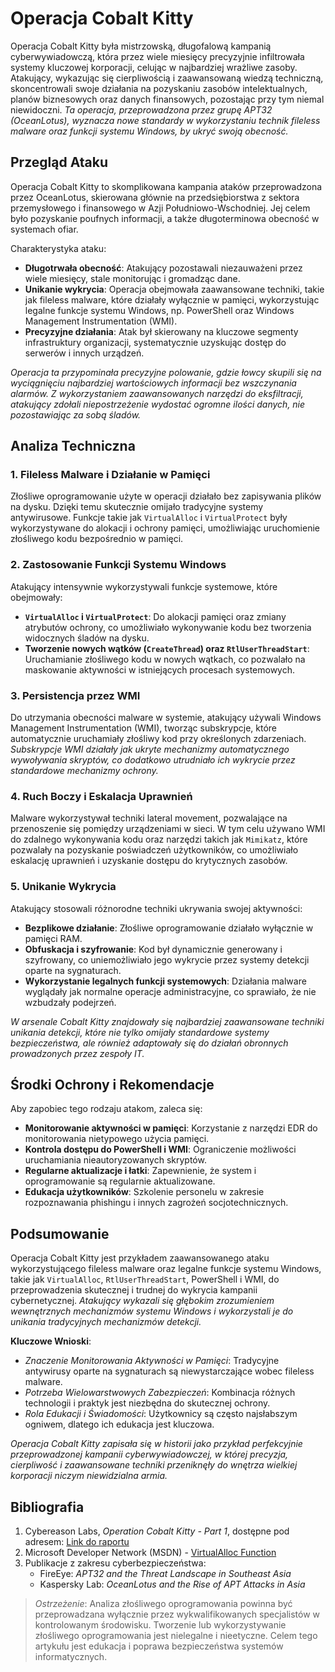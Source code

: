# Operacja Cobalt Kitty

Operacja Cobalt Kitty była mistrzowską, długofalową kampanią cyberwywiadowczą, która przez wiele miesięcy precyzyjnie infiltrowała systemy kluczowej korporacji, celując w najbardziej wrażliwe zasoby. Atakujący, wykazując się cierpliwością i zaawansowaną wiedzą techniczną, skoncentrowali swoje działania na pozyskaniu zasobów intelektualnych, planów biznesowych oraz danych finansowych, pozostając przy tym niemal niewidoczni. *Ta operacja, przeprowadzona przez grupę APT32 (OceanLotus), wyznacza nowe standardy w wykorzystaniu technik fileless malware oraz funkcji systemu Windows, by ukryć swoją obecność.*

## Przegląd Ataku

Operacja Cobalt Kitty to skomplikowana kampania ataków przeprowadzona przez OceanLotus, skierowana głównie na przedsiębiorstwa z sektora przemysłowego i finansowego w Azji Południowo-Wschodniej. Jej celem było pozyskanie poufnych informacji, a także długoterminowa obecność w systemach ofiar.

Charakterystyka ataku:
- **Długotrwała obecność**: Atakujący pozostawali niezauważeni przez wiele miesięcy, stale monitorując i gromadząc dane.
- **Unikanie wykrycia**: Operacja obejmowała zaawansowane techniki, takie jak fileless malware, które działały wyłącznie w pamięci, wykorzystując legalne funkcje systemu Windows, np. PowerShell oraz Windows Management Instrumentation (WMI).
- **Precyzyjne działania**: Atak był skierowany na kluczowe segmenty infrastruktury organizacji, systematycznie uzyskując dostęp do serwerów i innych urządzeń.

*Operacja ta przypominała precyzyjne polowanie, gdzie łowcy skupili się na wyciągnięciu najbardziej wartościowych informacji bez wszczynania alarmów. Z wykorzystaniem zaawansowanych narzędzi do eksfiltracji, atakujący zdołali niepostrzeżenie wydostać ogromne ilości danych, nie pozostawiając za sobą śladów.*

## Analiza Techniczna

### 1. Fileless Malware i Działanie w Pamięci
Złośliwe oprogramowanie użyte w operacji działało bez zapisywania plików na dysku. Dzięki temu skutecznie omijało tradycyjne systemy antywirusowe. Funkcje takie jak `VirtualAlloc` i `VirtualProtect` były wykorzystywane do alokacji i ochrony pamięci, umożliwiając uruchomienie złośliwego kodu bezpośrednio w pamięci.

### 2. Zastosowanie Funkcji Systemu Windows
Atakujący intensywnie wykorzystywali funkcje systemowe, które obejmowały:
- **`VirtualAlloc` i `VirtualProtect`**: Do alokacji pamięci oraz zmiany atrybutów ochrony, co umożliwiało wykonywanie kodu bez tworzenia widocznych śladów na dysku.
- **Tworzenie nowych wątków (`CreateThread`) oraz `RtlUserThreadStart`**: Uruchamianie złośliwego kodu w nowych wątkach, co pozwalało na maskowanie aktywności w istniejących procesach systemowych.

### 3. Persistencja przez WMI
Do utrzymania obecności malware w systemie, atakujący używali Windows Management Instrumentation (WMI), tworząc subskrypcje, które automatycznie uruchamiały złośliwy kod przy określonych zdarzeniach. *Subskrypcje WMI działały jak ukryte mechanizmy automatycznego wywoływania skryptów, co dodatkowo utrudniało ich wykrycie przez standardowe mechanizmy ochrony.*

### 4. Ruch Boczy i Eskalacja Uprawnień
Malware wykorzystywał techniki lateral movement, pozwalające na przenoszenie się pomiędzy urządzeniami w sieci. W tym celu używano WMI do zdalnego wykonywania kodu oraz narzędzi takich jak `Mimikatz`, które pozwalały na pozyskanie poświadczeń użytkowników, co umożliwiało eskalację uprawnień i uzyskanie dostępu do krytycznych zasobów.

### 5. Unikanie Wykrycia
Atakujący stosowali różnorodne techniki ukrywania swojej aktywności:
- **Bezplikowe działanie**: Złośliwe oprogramowanie działało wyłącznie w pamięci RAM.
- **Obfuskacja i szyfrowanie**: Kod był dynamicznie generowany i szyfrowany, co uniemożliwiało jego wykrycie przez systemy detekcji oparte na sygnaturach.
- **Wykorzystanie legalnych funkcji systemowych**: Działania malware wyglądały jak normalne operacje administracyjne, co sprawiało, że nie wzbudzały podejrzeń.

*W arsenale Cobalt Kitty znajdowały się najbardziej zaawansowane techniki unikania detekcji, które nie tylko omijały standardowe systemy bezpieczeństwa, ale również adaptowały się do działań obronnych prowadzonych przez zespoły IT.*

## Środki Ochrony i Rekomendacje

Aby zapobiec tego rodzaju atakom, zaleca się:
- **Monitorowanie aktywności w pamięci**: Korzystanie z narzędzi EDR do monitorowania nietypowego użycia pamięci.
- **Kontrola dostępu do PowerShell i WMI**: Ograniczenie możliwości uruchamiania nieautoryzowanych skryptów.
- **Regularne aktualizacje i łatki**: Zapewnienie, że system i oprogramowanie są regularnie aktualizowane.
- **Edukacja użytkowników**: Szkolenie personelu w zakresie rozpoznawania phishingu i innych zagrożeń socjotechnicznych.

## Podsumowanie

Operacja Cobalt Kitty jest przykładem zaawansowanego ataku wykorzystującego fileless malware oraz legalne funkcje systemu Windows, takie jak `VirtualAlloc`, `RtlUserThreadStart`, PowerShell i WMI, do przeprowadzenia skutecznej i trudnej do wykrycia kampanii cybernetycznej. *Atakujący wykazali się głębokim zrozumieniem wewnętrznych mechanizmów systemu Windows i wykorzystali je do unikania tradycyjnych mechanizmów detekcji.*

**Kluczowe Wnioski**:
- *Znaczenie Monitorowania Aktywności w Pamięci*: Tradycyjne antywirusy oparte na sygnaturach są niewystarczające wobec fileless malware.
- *Potrzeba Wielowarstwowych Zabezpieczeń*: Kombinacja różnych technologii i praktyk jest niezbędna do skutecznej ochrony.
- *Rola Edukacji i Świadomości*: Użytkownicy są często najsłabszym ogniwem, dlatego ich edukacja jest kluczowa.

*Operacja Cobalt Kitty zapisała się w historii jako przykład perfekcyjnie przeprowadzonej kampanii cyberwywiadowczej, w której precyzja, cierpliwość i zaawansowane techniki przeniknęły do wnętrza wielkiej korporacji niczym niewidzialna armia.*

## Bibliografia

1. Cybereason Labs, *Operation Cobalt Kitty - Part 1*, dostępne pod adresem: [Link do raportu](https://www.cybereason.com/.../Cybereason%20Labs...)
2. Microsoft Developer Network (MSDN) - [VirtualAlloc Function](https://learn.microsoft.com/.../nf-memoryapi-virtualalloc)
3. Publikacje z zakresu cyberbezpieczeństwa:
   - FireEye: *APT32 and the Threat Landscape in Southeast Asia*
   - Kaspersky Lab: *OceanLotus and the Rise of APT Attacks in Asia*

> *Ostrzeżenie*: Analiza złośliwego oprogramowania powinna być przeprowadzana wyłącznie przez wykwalifikowanych specjalistów w kontrolowanym środowisku. Tworzenie lub wykorzystywanie złośliwego oprogramowania jest nielegalne i nieetyczne. Celem tego artykułu jest edukacja i poprawa bezpieczeństwa systemów informatycznych.
